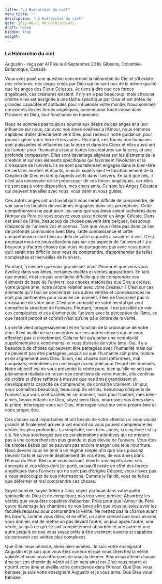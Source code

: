 ```yaml
---
title: "La Hiérarchie du ciel"
menu_title: ""
description: "La Hiérarchie du ciel"
date: 2022-06-01 06:00:01+00:471
draft: False
hidden: True
weight:
---
```

### La Hiérarchie du ciel

Augustin - reçu par Al Fike le 8 Septembre 2018, Gibsons, Colombie-Britannique, Canada.

Vous avez posé une question concernant la hiérarchie du Ciel et s’il existe des créatures, des anges créés par Dieu qui ne sont pas de la même qualité que les anges des Cieux Célestes. Je tiens à dire que ces forces angéliques, ces créatures existent. Il n’y en a pas beaucoup, mais chacune d’entre elles est assignée à une tâche spécifique par Dieu et est dotée de grandes capacités et aptitudes pour influencer votre monde. Nous sommes conscients de ces forces angéliques, comme pour toute chose dans l’Univers de Dieu, tout fonctionne en harmonie.

Nous ne sommes pas toujours soumis aux désirs de ces anges et à leur influence sur nous, car avec nos âmes éveillées à l’Amour, nous sommes capables d’aller directement vers Dieu pour recevoir notre guidance, pour pouvoir gérer votre terre et les autres. Pourtant, ces forces non humaines sont puissantes et influentes sur la terre et dans les Cieux et elles aussi ont de l’amour pour l’humanité et pour toutes les créatures sur la terre, et une profonde compassion. Elles sont davantage alignées sur les éléments de la création et sur des éléments spécifiques qui favorisent I’évolution et la croissance de l’univers. Ils ne sont pas tellement engagés dans le bien-être de certains mortels et esprits, mais ils supervisent le fonctionnement de la Création de Dieu en tant qu’agents actifs dans l’univers. En tant que tels, il n’est pas nécessaire de se préoccuper de ces forces angéliques, car elles ne sont pas à votre disposition, mes chers amis. Ce sont les Anges Célestes qui peuvent travailler avec vous, vous bénir et vous guider.

Ces autres anges ont un travail qu’il vous serait difficile de comprendre, de voir sans les facultés de vos âmes engagées dans ces perceptions. Cette compréhension ne peut avoir lieu sans que vos âmes soient rachetées dans l’Amour du Père où vous pouvez vous aussi devenir un Ange Céleste. Dans cet éveil de l’âme, beaucoup de choses peuvent être perçues, beaucoup d’aspects de l’univers vus et connus. Tant que vous n’êtes pas dans ce lieu de profonde communion avec Dieu, cette connaissance et cette compréhension sont bien au-delà de votre capacité à savoir et à voir. C’est pourquoi nous ne nous attardons pas sur ces aspects de l’univers et il y a beaucoup d’autres choses que nous ne partageons pas avec vous parce qu’il serait très difficile pour vous de comprendre, d’appréhender de telles complexités et merveilles de l’univers.

Pourtant, à mesure que vous grandissez dans l’Amour et que vous vous éveillez dans vos âmes, certaines réalités et vérités apparaîtront. En tant que mortel, n’est-ce pas une tâche difficile que de comprendre ces éléments de base de l’univers, ces choses matérielles que Dieu a créées, votre propre âme, votre propre relation avec votre Créateur ? C’est sur ces éléments qu’il faut se concentrer. Les autres vérités et connaissances ne sont pas pertinentes pour vous en ce moment. Elles ne favorisent pas la croissance de votre âme. C’est une curiosité de votre mental qui veut connaître la structure de l’univers. Pourtant, lorsque il est possible de voir ces complexités et ces éléments de l’univers avec la perception de l’âme, ce que l’esprit perçoit et connaît n’est qu’une pâle ombre de la vérité.

La vérité vient progressivement et en fonction de la croissance de votre âme. Il est inutile de se concentrer sur ces autres choses qui ne vous affectent pas si directement. Cela ne fait qu’ajouter une complexité supplémentaire à votre mental et vous distraire de votre âme. Oui, il y a beaucoup de choses qui peuvent être partagées avec l’humanité mais qui ne peuvent pas être partagées jusqu’à ce que l’humanité soit prête, mature et en alignement avec Dieu. Sinon, ces choses sont déformées, mal comprises, remodelées en une image acceptable pour l’esprit des hommes. Notre objectif est de vous présenter la vérité pure, bien qu’elle ne soit pas pleinement réalisée en raison des conditions de votre monde, elle continue de croître et d’être raffinée à mesure que vos âmes grandissent et développent la capacité de comprendre, de connaître vraiment. Un jour, vous connaîtrez beaucoup, beaucoup de vérités, beaucoup d’aspects de l’univers qui vous sont cachés en ce moment, mais pour l’instant, mes bien-aimés, beaux enfants de Dieu, soyez avec Dieu, nourrissez vos âmes dans la prière, interrogez-vous sur Dieu, interrogez-vous sur votre propre âme et votre propre être.

Ces choses sont importantes et ont besoin de votre attention si vous voulez grandir et finalement arriver à cet endroit où vous pouvez comprendre les vérités les plus profondes. La simplicité, mes bien-aimés, la simplicité est la clé. Ne vous surchargez pas de considérations attentives qui ne mènent pas à une compréhension plus grande et plus élevée de l’univers. Vous êtes de simples bébés qui ne peuvent pas encore manger une telle nourriture. Nous devons nous en tenir à un régime simple afin que vous puissiez devenir forts et suivre le déploiement de vos êtres, de vos âmes dans l’Amour du Père. Bien que vous puissiez divertir vos esprits avec ces concepts et ces idées dont j’ai parlé, puisqu’il existe en effet des forces angéliques dans l’univers qui ne sont pas d’origine Céleste, vous n’avez pas à vous préoccuper de ces informations. Comme je l’ai dit, vous ne feriez que déformer et mal comprendre ces choses.

Soyez humble, soyez fidèle à Dieu, soyez pratique dans votre quête spirituelle de Dieu et ne compliquez pas trop votre pensée. Absorbez les vérités que vous êtes capables d’absorber. Priez pour que l’Amour du Père ouvre davantage les chambres de vos âmes afin que vous puissiez avoir les facultés requises pour comprendre la vérité. Ne mettez pas la charrue avant les bœufs, comme vous dites, et en effet, un autre conseil que nous aimons vous donner, est de mettre un pas devant l’autre, un jour après l’autre, une vérité, jusqu’à ce qu’elle soit complètement absorbée et une autre et une autre jusqu’à ce que vous soyez prêts à être vraiment ouverts et capables de percevoir ces vérités plus complexes.

Que Dieu vous bénisse, âmes bien-aimées. Je suis votre enseignant Augustin et je sais que vous êtes curieux et que vous cherchez la vérité valable et nous nous efforçons de vous la donner. Beaucoup attend chaque âme sur son chemin de vérité et il en sera ainsi car Dieu vous nourrit et nourrit votre âme et éveille votre conscience dans l’Amour. Que Dieu vous bénisse, je suis votre enseignant Augustin et je vous aime. Que Dieu vous bénisse.
